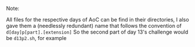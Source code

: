 Note:

  All files for the respective days of AoC can be find in their directories,
  I also gave them a (needlessly redundant) name that follows the convention of `d[day]p[part].[extension]`
  So the second part of day 13's challenge would be `d13p2.sh`, for example
